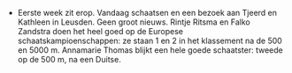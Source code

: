 - Eerste week zit erop. Vandaag schaatsen en een bezoek aan Tjeerd en Kathleen in Leusden. Geen groot nieuws. Rintje Ritsma en Falko Zandstra doen het heel goed op de Europese schaatskampioenschappen: ze staan 1 en 2 in het klassement na de 500 en 5000 m. Annamarie Thomas blijkt een hele goede schaatster: tweede op de 500 m, na een Duitse.